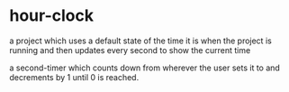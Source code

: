 # hour-clock

 a project which uses a default state of the time it is when the project is running and then updates every second to show the current time

 a second-timer which counts down from wherever the user sets it to and decrements by 1 until 0 is reached.
